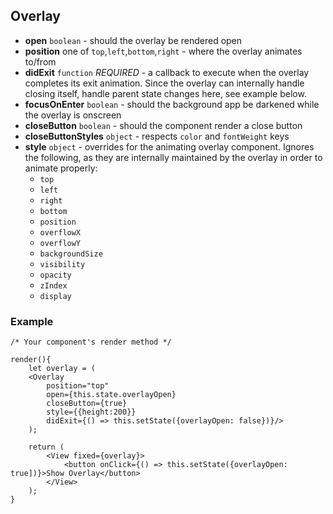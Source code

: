 ## Overlay


- **open** `boolean` - should the overlay be rendered open
- **position** one of `top`,`left`,`bottom`,`right` - where the overlay animates to/from
- **didExit** `function` *REQUIRED* - a callback to execute when the overlay completes its exit animation. Since the overlay can
	internally handle closing itself, handle parent state changes here, see example below.
- **focusOnEnter** `boolean` - should the background app be darkened while the overlay is onscreen
- **closeButton** `boolean` - should the component render a close button
- **closeButtonStyles** `object` - respects `color` and `fontWeight` keys
- **style** `object` - overrides for the animating overlay component. Ignores the following, as they are internally maintained by the overlay in order to animate properly:
	- `top`
	- `left`
	- `right`
	- `bottom`
	- `position`
	- `overflowX`
	- `overflowY`
	- `backgroundSize`
	- `visibility`
	- `opacity`
	- `zIndex`
	- `display`

### Example

	/* Your component's render method */

	render(){
		let overlay = (
		<Overlay
			position="top"
			open={this.state.overlayOpen}
			closeButton={true}
			style={{height:200}}
			didExit={() => this.setState({overlayOpen: false})}/>
		);

		return (
			<View fixed={overlay}>
				<button onClick={() => this.setState({overlayOpen: true])}>Show Overlay</button>
			</View>
		);
	}
